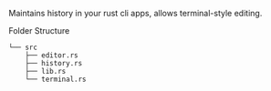 Maintains history in your rust cli apps, allows terminal-style editing.

Folder Structure 
```
└── src
    ├── editor.rs
    ├── history.rs
    ├── lib.rs
    └── terminal.rs
```